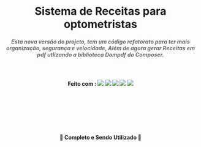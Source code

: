 <h1 align="center">Sistema de Receitas para optometristas</h1>

<h5 align="center" style="color:#696969;">Esta nova versão do projeto, tem um código refatorato para ter mais organização, segurança e velocidade, Além de agora gerar Receitas em pdf utlizando a biblioteca Dompdf do Composer.<br><br><br></h5>

<h4 align="center">
Feito com : <img src="https://img.shields.io/static/v1?label=&message=HTML5&color=FFF&style=for-the-badge&logo=html5"/>
<img src="https://img.shields.io/static/v1?label=&message=PHP&color=FFF&style=for-the-badge&logo=PHP"/>
<img src="https://img.shields.io/static/v1?label=&message=CSS3&color=1572B6&style=for-the-badge&logo=css3"/>
<img src="https://img.shields.io/static/v1?label=&message=Jquery&style=for-the-badge&logo=jquery"/>
<img src="https://img.shields.io/static/v1?label=&message=BOOTSTRAP&color=fff&style=for-the-badge&logo=bootstrap"/></h4><br><br><br><br><br>





<h4 align="center">  🚀  Completo e Sendo Utilizado 🚀</h4>

